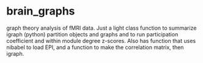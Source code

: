 # brain_graphs
graph theory analysis of fMRI data. Just a light class function to summarize igraph (python) partition objects and graphs
and to run participation coefficient and within module degree z-scores. 
Also has function that uses nibabel to load EPI, and a function to make the correlation matrix, then igraph.
